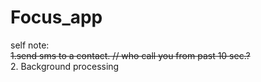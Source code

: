 # Focus_app






self note:
</br>
~~1.send sms to a contact. // who call you from past 10 sec.?~~
</br>
2. Background processing 
